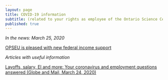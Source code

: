 ```yaml
---
layout: page
title: COVID-19 information
subtitle: (related to your rights as employee of the Ontario Science Centre)
published: true
---
```


*In the news: March 25, 2020*

[OPSEU is pleased with new federal income support](https://opseu.org/news/new-income-support-legislation-passed-through-parliament/104421/)


*Articles with useful information*

[Layoffs, salary, EI and more: Your coronavirus and employment questions answered (Globe and Mail, March 24, 2020)](https://www.theglobeandmail.com/business/careers/career-advice/article-layoffs-salary-ei-and-more-your-coronavirus-and-employment/)
